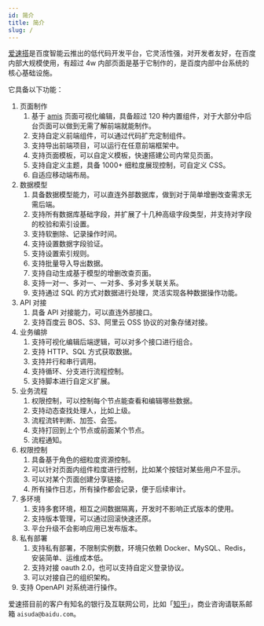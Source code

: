 ```yaml
---
id: 简介
title: 简介
slug: /
---
```


[爱速搭](https://aisuda.bce.baidu.com/)是百度智能云推出的低代码开发平台，它灵活性强，对开发者友好，在百度内部大规模使用，有超过 4w 内部页面是基于它制作的，是百度内部中台系统的核心基础设施。

它具备以下功能：

1. 页面制作
   1. 基于 [amis](https://baidu.gitee.io/amis) 页面可视化编辑，具备超过 120 种内置组件，对于大部分中后台页面可以做到无需了解前端就能制作。
   2. 支持自定义前端组件，可以通过代码扩充定制组件。
   3. 支持导出前端项目，可以运行在任意前端框架中。
   4. 支持页面模板，可以自定义模板，快速搭建公司内常见页面。
   5. 支持自定义主题，具备 1000+ 细粒度展现控制，可自定义 CSS。
   6. 自适应移动端布局。
2. 数据模型
   1. 具备数据模型能力，可以直连外部数据库，做到对于简单增删改查需求无需后端。
   2. 支持所有数据库基础字段，并扩展了十几种高级字段类型，并支持对字段的校验和索引设置。
   3. 支持软删除、记录操作时间。
   4. 支持设置数据字段验证。
   5. 支持设置索引规则。
   6. 支持批量导入导出数据。
   7. 支持自动生成基于模型的增删改查页面。
   8. 支持一对一、多对一、一对多、多对多关联关系。
   9. 支持通过 SQL 的方式对数据进行处理，灵活实现各种数据操作功能。
3. API 对接
   1. 具备 API 对接能力，可以直连外部接口。
   2. 支持百度云 BOS、S3、阿里云 OSS 协议的对象存储对接。
4. 业务编排
   1. 支持可视化编辑后端逻辑，可以对多个接口进行组合。
   2. 支持 HTTP、SQL 方式获取数据。
   3. 支持并行和串行调用。
   4. 支持循环、分支进行流程控制。
   5. 支持脚本进行自定义扩展。
5. 业务流程
   1. 权限控制，可以控制每个节点能查看和编辑哪些数据。
   2. 支持动态查找处理人，比如上级。
   3. 流程流转判断、加签、会签。
   4. 支持打回到上个节点或前面某个节点。
   5. 流程通知。
6. 权限控制
   1. 具备基于角色的细粒度资源控制。
   2. 可以针对页面内组件粒度进行控制，比如某个按钮对某些用户不显示。
   3. 可以对某个页面创建分享链接。
   4. 所有操作日志，所有操作都会记录，便于后续审计。
7. 多环境
   1. 支持多套环境，相互之间数据隔离，开发时不影响正式版本的使用。
   2. 支持版本管理，可以通过回滚快速还原。
   3. 平台升级不会影响应用已发布版本。
8. 私有部署
   1. 支持私有部署，不限制实例数，环境只依赖 Docker、MySQL、Redis，安装简单、运维成本低。
   2. 支持对接 oauth 2.0，也可以支持自定义登录协议。
   3. 可以对接自己的组织架构。
9. 支持 OpenAPI 对系统进行操作。

爱速搭目前的客户有知名的银行及互联网公司，比如「[知乎](https://mp.weixin.qq.com/s/pi5PUUc9RXiCqdMHe4Cohw)」，商业咨询请联系邮箱 `aisuda@baidu.com`。
